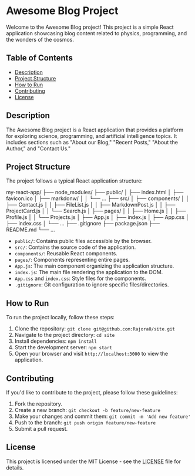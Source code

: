 # Awesome Blog Project

Welcome to the Awesome Blog project! This project is a simple React application showcasing blog content related to physics, programming, and the wonders of the cosmos.

## Table of Contents

- [Description](#description)
- [Project Structure](#project-structure)
- [How to Run](#how-to-run)
- [Contributing](#contributing)
- [License](#license)

## Description

The Awesome Blog project is a React application that provides a platform for exploring science, programming, and artificial intelligence topics. It includes sections such as "About our Blog," "Recent Posts," "About the Author," and "Contact Us."

## Project Structure

The project follows a typical React application structure:

my-react-app/
├── node_modules/
├── public/
│ ├── index.html
│ ├── favicon.ico
│ ├── markdonw/
│ │ └── ...
├── src/
│ ├── components/
│ │ ├── Contact.js
│ │ ├── FileList.js
│ │ ├── MarkdownPost.js
│ │ ├── ProjectCard.js
│ │ └── Search.js
│ ├── pages/
│ │ ├── Home.js
│ │ ├── Profile.js
│ │ └── Projects.js
│ ├── App.js
│ ├── index.js
│ ├── App.css
│ ├── index.css
│ └── ...
├── .gitignore
├── package.json
├── README.md
└── ...

- `public/`: Contains public files accessible by the browser.
- `src/`: Contains the source code of the application.
- `components/`: Reusable React components.
- `pages/`: Components representing entire pages.
- `App.js`: The main component organizing the application structure.
- `index.js`: The main file rendering the application to the DOM.
- `App.css` and `index.css`: Style files for the components.
- `.gitignore`: Git configuration to ignore specific files/directories.

## How to Run

To run the project locally, follow these steps:

1. Clone the repository: `git clone git@github.com:Rajora0/site.git`
2. Navigate to the project directory: `cd site`
3. Install dependencies: `npm install`
4. Start the development server: `npm start`
5. Open your browser and visit `http://localhost:3000` to view the application.

## Contributing

If you'd like to contribute to the project, please follow these guidelines:

1. Fork the repository.
2. Create a new branch: `git checkout -b feature/new-feature`
3. Make your changes and commit them: `git commit -m 'Add new feature'`
4. Push to the branch: `git push origin feature/new-feature`
5. Submit a pull request.

## License

This project is licensed under the MIT License - see the [LICENSE](LICENSE) file for details.
